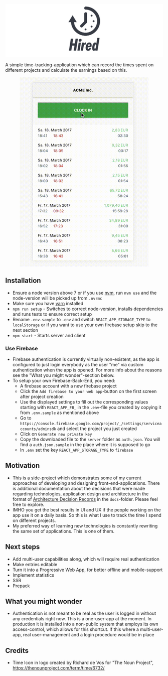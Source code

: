 ![Logo](./doc/logo.png)

A simple time-tracking-application which can record the times spent on different projects and calculate the earnings
based on this.

<p align="center">
<img src="./doc/demo.gif" />
</p>

## Installation

* Ensure a node version above 7 or if you use [nvm](https://github.com/creationix/nvm),
run `nvm use` and the node-version will be picked up from `.nvrmc`
* Make sure you have [yarn](https://github.com/yarnpkg/yarn) installed
* `npm run setup` - Switches to correct node-version, installs dependencies and runs tests to ensure correct setup
* Rename `.env.sample` to `.env` and switch `REACT_APP_STORAGE_TYPE` to `localStorage` or if you want to use your
own firebase setup skip to the next section
* `npm start` - Starts server and client

### Use Firebase
* Firebase authentication is currently virtually non-existent, as the app is configured to just login everybody as the
user "me" via custom authentication when the app is opened. For more info about the reasons see the
"What you might wonder"-section below.
* To setup your own Firebase-Back-End, you need:
    * A firebase account with a new firebase project
    * Click the `Add firebase to your web app`-button on the first screen after project creation
    * Use the displayed settings to fill out the corresponding values starting with `REACT_APP_FB_` in the `.env`-file
        you created by copying it from `.env.sample` as mentioned above
    * Go to `https://console.firebase.google.com/project/_/settings/serviceaccounts/adminsdk` and select the project
        you just created
    * Click on `Generate new private key`
    * Copy the downloaded file to the `server` folder as `auth.json`. You will find a `auth.json.sample` in the place
        where it is supposed to go
    * In `.env` set the key `REACT_APP_STORAGE_TYPE` to `firebase`

## Motivation

* This is a side-project which demonstrates some of my current approaches of developing and designing front-end-applications.
There is additional documentation about the decisions that were made regarding technologies, application design and architecture
in the format of [Architecture Decision Records](http://thinkrelevance.com/blog/2011/11/15/documenting-architecture-decisions) in the `docs`-folder.
Please feel free to explore.
* IMHO you get the best results in UI and UX if the people working on the app use it on a daily basis. So this is what
I use to track the time I spend on different projects.
* My preferred way of learning new technologies is constantly rewriting the same set of applications. This is one of them.

## Next steps
* Add multi-user capabilities along, which will require real authentication
* Make entries editable
* Turn it into a Progressive Web App, for better offline and mobile-support
* Implement statistics
* SSR
* Prepack

## What you might wonder
* Authentication is not meant to be real as the user is logged in without any credentials right now. This
is a one-user-app at the moment. In production it is installed into a non-public system that employs
its own access-control, which allows for this shortcut. If this where a multi-user-app, real user-management and
a login procedure would be in place

## Credits
* Time Icon in logo created by Richard de Vos for "The Noun Project", https://thenounproject.com/term/time/6732/
